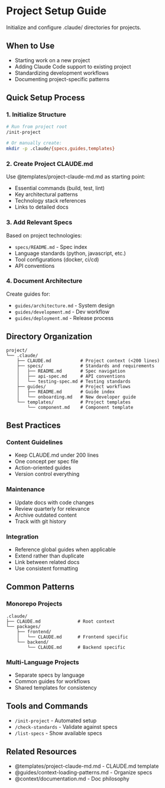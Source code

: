 # Project Setup Guide

Initialize and configure .claude/ directories for projects.

## When to Use

- Starting work on a new project
- Adding Claude Code support to existing project
- Standardizing development workflows
- Documenting project-specific patterns

## Quick Setup Process

### 1. Initialize Structure
```bash
# Run from project root
/init-project

# Or manually create:
mkdir -p .claude/{specs,guides,templates}
```

### 2. Create Project CLAUDE.md
Use @templates/project-claude-md.md as starting point:
- Essential commands (build, test, lint)
- Key architectural patterns
- Technology stack references
- Links to detailed docs

### 3. Add Relevant Specs
Based on project technologies:
- `specs/README.md` - Spec index
- Language standards (python, javascript, etc.)
- Tool configurations (docker, ci/cd)
- API conventions

### 4. Document Architecture
Create guides for:
- `guides/architecture.md` - System design
- `guides/development.md` - Dev workflow
- `guides/deployment.md` - Release process

## Directory Organization

```
project/
└── .claude/
    ├── CLAUDE.md           # Project context (<200 lines)
    ├── specs/              # Standards and requirements
    │   ├── README.md       # Spec navigation
    │   ├── api-spec.md     # API conventions
    │   └── testing-spec.md # Testing standards
    ├── guides/             # Project workflows
    │   ├── README.md       # Guide index
    │   └── onboarding.md   # New developer guide
    └── templates/          # Project templates
        └── component.md    # Component template
```

## Best Practices

### Content Guidelines
- Keep CLAUDE.md under 200 lines
- One concept per spec file
- Action-oriented guides
- Version control everything

### Maintenance
- Update docs with code changes
- Review quarterly for relevance
- Archive outdated content
- Track with git history

### Integration
- Reference global guides when applicable
- Extend rather than duplicate
- Link between related docs
- Use consistent formatting

## Common Patterns

### Monorepo Projects
```
.claude/
├── CLAUDE.md              # Root context
└── packages/
    ├── frontend/
    │   └── CLAUDE.md      # Frontend specific
    └── backend/
        └── CLAUDE.md      # Backend specific
```

### Multi-Language Projects
- Separate specs by language
- Common guides for workflows
- Shared templates for consistency

## Tools and Commands

- `/init-project` - Automated setup
- `/check-standards` - Validate against specs
- `/list-specs` - Show available specs

## Related Resources

- @templates/project-claude-md.md - CLAUDE.md template
- @guides/context-loading-patterns.md - Organize specs
- @context/documentation.md - Doc philosophy